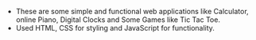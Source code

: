 - These are some simple and functional web applications like Calculator, online Piano, Digital Clocks and Some Games like Tic Tac Toe. 
- Used HTML, CSS for styling and JavaScript for functionality.
